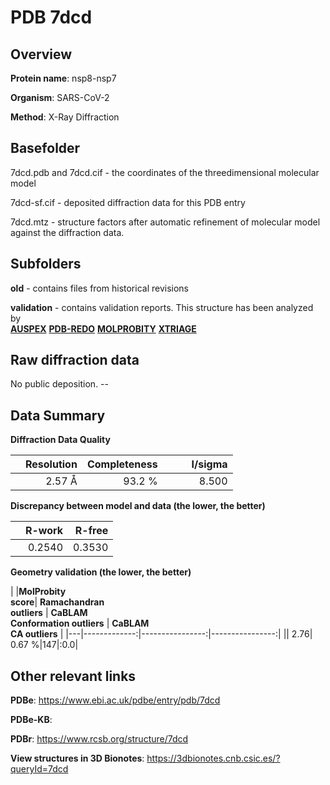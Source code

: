 # PDB 7dcd

## Overview

**Protein name**: nsp8-nsp7

**Organism**: SARS-CoV-2

**Method**: X-Ray Diffraction



## Basefolder

7dcd.pdb and 7dcd.cif - the coordinates of the threedimensional molecular model

7dcd-sf.cif - deposited diffraction data for this PDB entry

7dcd.mtz - structure factors after automatic refinement of molecular model against the diffraction data.

## Subfolders



**old** - contains files from historical revisions

**validation** - contains validation reports. This structure has been analyzed by <br>[**AUSPEX**](https://github.com/thorn-lab/coronavirus_structural_task_force/tree/master/pdb/nsp8-nsp7/SARS-CoV-2/7dcd/validation/auspex) [**PDB-REDO**](https://github.com/thorn-lab/coronavirus_structural_task_force/tree/master/pdb/nsp8-nsp7/SARS-CoV-2/7dcd/validation/pdb-redo) [**MOLPROBITY**](https://github.com/thorn-lab/coronavirus_structural_task_force/tree/master/pdb/nsp8-nsp7/SARS-CoV-2/7dcd/validation/molprobity) [**XTRIAGE**](https://github.com/thorn-lab/coronavirus_structural_task_force/blob/master/pdb/nsp8-nsp7/SARS-CoV-2/7dcd/validation/Xtriage_output.log)   



## Raw diffraction data

No public deposition. --<br> 

## Data Summary
**Diffraction Data Quality**

|   | Resolution | Completeness| I/sigma |
|---|-------------:|----------------:|--------------:|
|   |2.57 Å|93.2  %|<img width=50/>8.500|

**Discrepancy between model and data (the lower, the better)**

|   | **R-work**| **R-free**   
|---|-------------:|----------------:|           
||  0.2540|  0.3530|

**Geometry validation (the lower, the better)**

|   |**MolProbity<br>score**| **Ramachandran<br>outliers** | **CaBLAM<br>Conformation outliers** | **CaBLAM<br>CA outliers** |
|---|-------------:|----------------:|----------------:|
||  2.76|  0.67 %|147|:0.0|

 

 



## Other relevant links 
**PDBe**:  https://www.ebi.ac.uk/pdbe/entry/pdb/7dcd

**PDBe-KB**:  
 
**PDBr**: https://www.rcsb.org/structure/7dcd 

**View structures in 3D Bionotes**: https://3dbionotes.cnb.csic.es/?queryId=7dcd

